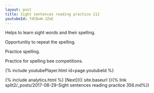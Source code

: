 ```yaml
---
layout: post
title: Sight sentences reading practice 112
youtubeId: TdCBvW-JZoE
---
```

 
 
Helps to learn sight words and their spelling.

Opportunitiy to repeat the spelling. 

Practice spelling. 
 
Practice for spelling bee competitions. 
 
{% include youtubePlayer.html id=page.youtubeId %}
 
 
{% include analytics.html %} 
[Next]({{ site.baseurl }}{% link  split2/_posts/2017-08-29-Sight sentences reading practice 356.md%})
 
